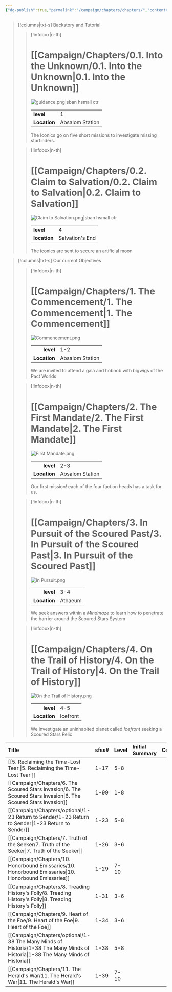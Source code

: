 ```yaml
---
{"dg-publish":true,"permalink":"/campaign/chapters/chapters/","contentClasses":"cards"}
---
```


>[!columns|txt-s] Backstory and Tutorial
>>[!infobox|n-th]
>># [[Campaign/Chapters/0.1. Into the Unknown/0.1. Into the Unknown\|0.1. Into the Unknown]]
>>![guidance.png|sban hsmall ctr](/img/user/Images/Art/portraits/guidance.png)
>>
>>|||
>>|--|--|
>>|**level**|1|
>>|**Location**|Absalom Station|
>>
>>The Iconics go on five short missions to investigate missing starfinders.
>
>>[!infobox|n-th]
>># [[Campaign/Chapters/0.2. Claim to Salvation/0.2. Claim to Salvation\|0.2. Claim to Salvation]]
>>![Claim to Salvation.png|sban hsmall ctr](/img/user/Campaign/Chapters/0.2.%20Claim%20to%20Salvation/Claim%20to%20Salvation.png)
>>
>>|||
>>|--|--|
>>|**level**|4|
>>|**location**|Salvation's End|
>>
>>The iconics are sent to secure an artificial moon

>[!columns|txt-s] Our current Objectives
>>[!infobox|n-th]
>># [[Campaign/Chapters/1. The Commencement/1. The Commencement\|1. The Commencement]]
>>![Commencement.png](/img/user/Images/Art/landscapes/Commencement.png)
>>
>>|||
>>|--:|:--|
>>|**level**|1-2|
>>|**Location**|Absalom Station|
>>
>>We are invited to attend a gala and hobnob with bigwigs of the Pact Worlds
>
>>[!infobox|n-th]
>># [[Campaign/Chapters/2. The First Mandate/2. The First Mandate\|2. The First Mandate]]
>>![First Mandate.png](/img/user/Images/Art/landscapes/First%20Mandate.png)
>>
>>|||
>>|--:|:--|
>>|**level**|2-3|
>>|**Location**|Absalom Station|
>>
>>Our first mission! each of the four faction heads has a task for us.
>
>>[!infobox|n-th]
>># [[Campaign/Chapters/3. In Pursuit of the Scoured Past/3. In Pursuit of the Scoured Past\|3. In Pursuit of the Scoured Past]]
>>![In Pursuit.png](/img/user/Images/Art/landscapes/In%20Pursuit.png)
>>
>>|||
>>|--:|:--|
>>|**level**|3-4|
>>|**Location**|Athaeum|
>>
>>We seek answers within a *Mindmaze* to learn how to penetrate the barrier around the Scoured Stars System
>
>>[!infobox|n-th]
>># [[Campaign/Chapters/4. On the Trail of History/4. On the Trail of History\|4. On the Trail of History]]
>>![On the Trail of History.png](/img/user/Images/Art/landscapes/On%20the%20Trail%20of%20History.png)
>>
>>|||
>>|--:|:--|
>>|**level**|4-5|
>>|**Location**|Icefront|
>>
>>We investigate an uninhabited planet called *Icefront* seeking a Scoured Stars Relic


| Title                                 | sfss# | Level | Initial Summary                                                                      | Conclusion                                                                          |
| :------------------------------------ | :---- | :---- | :----------------------------------------------------------------------------------- | :---------------------------------------------------------------------------------- |
| [[5. Reclaiming the Time-Lost Tear \|5. Reclaiming the Time-Lost Tear ]] | 1-17  | 5-8   |                                                                                      |                                                                                     |
| [[Campaign/Chapters/6. The Scoured Stars Invasion/6. The Scoured Stars Invasion\|6. The Scoured Stars Invasion]]     | 1-99  | 1-8   |                                                                                      |                                                                                     |
| [[Campaign/Chapters/optional/1-23 Return to Sender/1-23 Return to Sender\|1-23 Return to Sender]]             | 1-23  | 5-8   |                                                                                      |                                                                                     |
| [[Campaign/Chapters/7. Truth of the Seeker/7. Truth of the Seeker\|7. Truth of the Seeker]]            | 1-26  | 3-6   |                                                                                      |                                                                                     |
| [[Campaign/Chapters/10. Honorbound Emissaries/10. Honorbound Emissaries\|10. Honorbound Emissaries]]         | 1-29  | 7-10  |                                                                                      |                                                                                     |
| [[Campaign/Chapters/8. Treading History's Folly/8. Treading History's Folly\|8. Treading History's Folly]]       | 1-31  | 3-6   |                                                                                      |                                                                                     |
| [[Campaign/Chapters/9. Heart of the Foe/9. Heart of the Foe\|9. Heart of the Foe]]               | 1-34  | 3-6   |                                                                                      |                                                                                     |
| [[Campaign/Chapters/optional/1-38 The Many Minds of Historia/1-38 The Many Minds of Historia\|1-38 The Many Minds of Historia]]   | 1-38  | 5-8   |                                                                                      |                                                                                     |
| [[Campaign/Chapters/11. The Herald's War/11. The Herald's War\|11. The Herald's War]]              | 1-39  | 7-10  |                                                                                      |                                                                                     |
